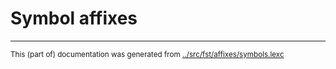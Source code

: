 
# Symbol affixes





* * *
<small>This (part of) documentation was generated from [../src/fst/affixes/symbols.lexc](http://github.com/giellalt/lang-tir/blob/main/../src/fst/affixes/symbols.lexc)</small>